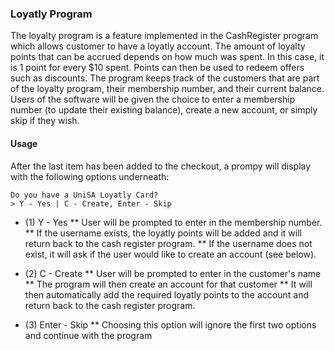 ### Loyatly Program  
The loyalty program is a feature implemented in the CashRegister program which allows customer to have a loyatly account. The amount of loyalty points that can be accrued depends on how much was spent. In this case, it is 1 point for every $10 spent. Points can then be used to redeem offers such as discounts. The program keeps track of the customers that are part of the loyalty program, their membership number, and their current balance. Users of the software will be given the choice to enter a membership number (to update their existing balance), create a new account, or simply skip if they wish.

#### Usage
After the last item has been added to the checkout, a prompy will display with the following options underneath:

    Do you have a UniSA Loyatly Card?
    > Y - Yes | C - Create, Enter - Skip

* (1) Y - Yes
  ** User will be prompted to enter in the membership number.
  ** If the username exists, the loyatly points will be added and it will return back to the cash register program.
  ** If the username does not exist, it will ask if the user would like to create an account (see below).

* (2) C - Create
 ** User will be prompted to enter in the customer's name
 ** The program will then create an account for that customer
 ** It will then automatically add the required loyatly points to the account and return back to the cash register program.
 
* (3) Enter - Skip
 ** Choosing this option will ignore the first two options and continue with the program
